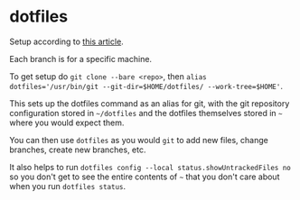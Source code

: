 # dotfiles

Setup according to [this article](https://developer.atlassian.com/blog/2016/02/best-way-to-store-dotfiles-git-bare-repo/).

Each branch is for a specific machine.

To get setup do `git clone --bare <repo>`, then `alias dotfiles='/usr/bin/git --git-dir=$HOME/dotfiles/ --work-tree=$HOME'`.

This sets up the dotfiles command as an alias for git, with the git repository configuration stored in `~/dotfiles` and the dotfiles themselves stored in `~` where you would expect them.

You can then use `dotfiles` as you would `git` to add new files, change branches, create new branches, etc.

It also helps to run `dotfiles config --local status.showUntrackedFiles no` so you don't get to see the entire contents of `~` that you don't care about when you run `dotfiles status`.
